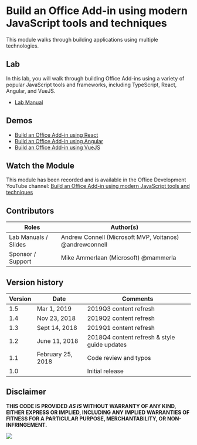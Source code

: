 # Build an Office Add-in using modern JavaScript tools and techniques

This module walks through building applications using multiple technologies.

## Lab

In this lab, you will walk through building Office Add-ins using a variety of popular JavaScript tools and frameworks, including TypeScript, React, Angular, and VueJS.

- [Lab Manual](./Lab.md)

## Demos

- [Build an Office Add-in using React](./Demos/01%20Office%20Add-in%20using%20React)
- [Build an Office Add-in using Angular](./Demos/02%20Office%20Add-in%20using%20Angular)
- [Build an Office Add-in using VueJS](./Demos/03%20Office%20Add-in%20using%20VueJS)

## Watch the Module

This module has been recorded and is available in the Office Development YouTube channel: [Build an Office Add-in using modern JavaScript tools and techniques](https://www.youtube.com/watch?v=Aszwh_h5MtM)

## Contributors

|        Roles         |                        Author(s)                        |
| -------------------- | ------------------------------------------------------- |
| Lab Manuals / Slides | Andrew Connell (Microsoft MVP, Voitanos) @andrewconnell |
| Sponsor / Support    | Mike Ammerlaan (Microsoft) @mammerla                    |

## Version history

| Version |       Date        |                   Comments                   |
| ------- | ----------------- | -------------------------------------------- |
| 1.5     | Mar 1, 2019       | 2019Q3 content refresh                       |
| 1.4     | Nov 23, 2018      | 2019Q2 content refresh                       |
| 1.3     | Sept 14, 2018     | 2019Q1 content refresh                       |
| 1.2     | June 11, 2018     | 2018Q4 content refresh & style guide updates |
| 1.1     | February 25, 2018 | Code review and typos                        |
| 1.0     |                   | Initial release                              |

## Disclaimer

**THIS CODE IS PROVIDED *AS IS* WITHOUT WARRANTY OF ANY KIND, EITHER EXPRESS OR IMPLIED, INCLUDING ANY IMPLIED WARRANTIES OF FITNESS FOR A PARTICULAR PURPOSE, MERCHANTABILITY, OR NON-INFRINGEMENT.**

<img src="https://telemetry.sharepointpnp.com/TrainingContent/OfficeAddin/05-using-modern-javascript" />
